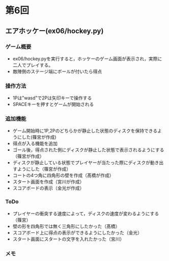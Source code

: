 # 第6回
## エアホッケー(ex06/hockey.py)
### ゲーム概要
- ex06/hockey.pyを実行すると，ホッケーのゲーム画面が表示され，実際に二人でプレイする。
- 敵陣側のステージ端にボールが付いたら得点
### 操作方法
- 1Pは"wasd"で2Pは矢印キーで操作する
- SPACEキーを押すとゲームが開始される
### 追加機能
- ゲーム開始時に1P,2Pのどちらかが静止した状態のディスクを保持できるようにした(篠宮が作成)
- 得点が入る機能を追加
- ゴール後，得点された側にディスクが静止した状態で表示されるようにする（篠宮が作成）
- ディスクが静止している状態でプレイヤーが当たった際にディスクが動き出すようにした（篠宮が作成）
- コートの4つ角に四角形の壁を作成（髙橋が作成）
- スタート画面を作成（宮川が作成）
- スコアボードの表示（金光が作成）
### ToDo
- プレイヤーの衝突する速度によって，ディスクの速度が変わるようにする（篠宮）
- 壁の形を四角形では無く三角形にしたかった（髙橋）
- スコアボード上に得点の表示ができるようにしたかった（金光）
- スタート画面にスタートの文字を入れたかった（宮川）
### メモ
